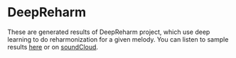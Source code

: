# DeepReharm

These are generated results of DeepReharm project, which use deep learning to do reharmonization for a given melody. You can listen to sample results [here]() or on [soundCloud](https://soundcloud.com/user-800546960/).



